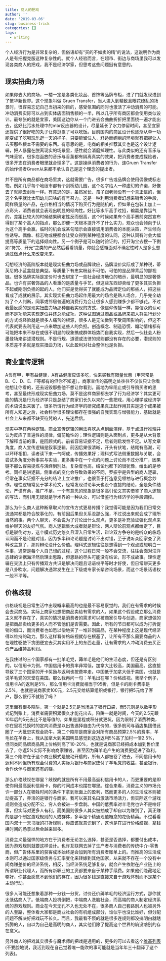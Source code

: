```yaml
---
title: 商人的把戏
author: ''
date: '2019-03-06'
slug: business-trick
categories: []
tags:
  - writing
---
```

个人经济行为是非常复杂的，但俗语却有“买的不如卖的精”的说法，这说明作为商人是有把握克服这种复杂性的。就个人经验而言，在超市、街边与商场里我可以发现各类商人的把戏，我不是经济学家，但思考这些问题挺有意思的。

## 现实扭曲力场

如果你去大的商场，一楼一定是各类化妆品、首饰等品牌专柜，进了门就发现进到了繁华新世界。这个现象叫做 Gruen Transfer，当人进入到精致且眼花缭乱的场景时，很容易忘记自己当初来的目的，感受氛围的同时也激活了冲动消费的可能。冲动消费实际可以占到实体店面销售额的一半，所以几乎所有商区都会使用类似设计。最夸张的就是宜家，美国这边你从一个门进去会曲曲折折把里面绕一遍才能出去，这好比污水处理中的mbr反应器的设计，尽量延长了水力停留时间，甚至宜家还提供了很好吃的丸子让你逛累了可以吃饭。目前国内的商区设计也逐渐从单一功能变成了吃喝玩乐逛一天的样子，只要能留住人，舒适而绚丽的环境就有把握让人去买那些根本不需要的东西。有意思的是，电商的相关推荐其实也是这个设计逻辑，把人暴露在脱离现实的场景里，感性就会消磨掉理性。与此类似的还有音乐与气味营销，很多店面放的音乐与香薰都有隔离真实的效果，把消费者变成探险者，很多开支在消费者眼里就合理多了。这是操纵消费者的行为，连Gruen Transfer的始作俑者Gruen从来都不承认自己是这个理念的提出者。

并不是所有商品都在商场里卖，这就需要广告，很多广告或品牌会使用偶像或标志物。例如几乎每个地级市都有个剑桥幼儿园，这个名字给人一种虚幻的许诺，好像去了就能去剑桥一样。有意思的是，虽然家长、孩子跟老师没有一个真正信的，但这个名字就比太阳幼儿园啥的有号召力。这是一种利用消费者幻想来销售的手段，同样质量的产品，在价格相当的情况下购买行为是随机的，但如果在包装上加上一点彩头，消费者就会表现出明显的倾向性。好比等水平高手过招，输赢是靠运气的，差距比较大的时候结果确定性反而很高，这个时候如果有个高手赛前突然宣布得到了某个高人的指点，那么即便一天根本提升不了什么实力，观众也会倾向于认为这个高手会赢。临时的机会或某句暗示会直接调用消费者的本能决策，产生倾向性诱导。偶像、标志物或梗都会让受众得到某种程度的认同，这种认同有时会大幅提高等质量下的选择倾向性。另一个例子是可以随时验证的，打开淘宝去搜一下例如“符咒、开光”之类的产品然后看看销量，你就会感慨面对不确定性时人是多么想通过做点什么来改变未来。

幻想经济的高阶版本就是现实扭曲力场或品牌效应，品牌溢价实际成了某种税，蒂芙尼的小蓝盒就是典型。等质量下有忠实粉丝不可怕，可怕的是品牌背后的鄙视链。很多品牌实际是定价时也去绑定了一些社会经济地位的暗示，最明显的是奢侈品。也许有买奢饰品的人看重的是质量与手艺，但这些东西却卖给了更多其实负担不起或刚刚负担的起的人，他们买是觉得买了就能成为品牌定位的那些人，把这些看成了成就的展示。其实现实扭曲力场起作用最大的场合是熟人场合，几乎完全劫持了个人判断，同事或邻居普遍的消费行为会让很多人感到赚多少都不够花。不过我最反感的是现实扭曲力场那种自我实现的方式，像信仰传播一样，靠信众的认可而不是功能来实现定位并还总能成功。这种试图通过商品或品牌来把人群进行划分的方式或经验就是很多人痛苦的根源，很多人是无法做到不受周围影响的，但这不代表就要去利用这一点来增加这些人的负担。创造概念、制造恐慌、煽动情绪都有可能把本来不存在或很不明显的现象搞成群体趋势而自我实现，然后一伙社会人粉墨登场来讲述潜规则。不是行规、道德或法律的规则都没有存在的必要，潜规则的本质差不多就是现实扭曲力场，以此盈利对社会整体也是负担。

## 商业宣传逻辑

A含有甲，甲有益健康，A有益健康应该多吃，快来买我有限量优惠（甲常常是B、C、D、E、F等都有的但你不知道）。商家宣传的高明之处往往不仅仅只让你看他想让你看的，还去诋毁那些他不想让你看到。画地为牢阻止或引导购买者的思考，甚至最终形成现实扭曲力场，莫不是这样商家都去学了行为经济学？其实更可能的情况是行为经济学只是总结了商家们长久以来的一些把戏，用心理学或经济学的术语说出来罢了。很多所谓行为经济学的研究成果真正起作用其实是这个成果被所有人知道之后，社会科学很多理论都存在很强的自我实现与增强能力，基础就是社会上从来都不缺买符咒的人，先迷后信。

现实中存在两种逻辑。商业宣传逻辑的用法喜欢从点到面演绎，基于点进行推理并认为反应了普遍性的规律，偏前瞻性的；理性逻辑则是从面到点，更多是从大背景下解释当前的事，是回顾式的。前者容易证据不足，后者则启发性不足。从写文章角度，商人宣传逻辑是叙事逻辑，前因后果很清晰，开头有伏笔，结尾有高潮，可以环环相扣，读者读下来一气呵成，传播效果好；理科式写法侧重数据与关联，会尝试多角度分析事实与实验，更多集中在一个点的问题上讨论而不过分推广，因果链不那么容易提炼与演绎到别处，复杂度也高，结论也都下的很犹豫，给出的是参考。同样是讲逻辑，侧重点的变化会导致效果的不同，罗振宇是典型的商人逻辑，经常在事实证据不充分的结论上立论推广，也很善于打造意见领袖与进行概念炒作。理性逻辑常见于学术论文，经常发现讨论半天也没个直接的结论，全是条件结论，严谨有余，推广不足。一个有意思的现象是很多高引论文其实借鉴了商人逻辑的写法，而引用无疑就是学术界的一种从众，可以借鉴行为经济学的手段调控。

那么为什么商人这种断章取义的宣传方式更易传播？我觉得可能是因为我们日常交流通常都是符合故事化的，有前因后果但关系没那么强，不过说出来就会成了理所当然的事。两个人聊天，不会说为了讨论出什么观点，更多是补充验证强化观点来维护聊天的友好气氛。商人逻辑集大成者就是辩论，两人辩论前观点都给定了，目标是驳倒对方，这个模式历史悠久且深入日常生活，辩论双方争夺的是听众的临场认同而不是论题对错，因为多半辩论论题是讨论不出对错，至于说听众回家查了资料改主意了，那对辩论没什么价值。理科式逻辑往往是想得到一个观点或想明白一件事，通常是每个人自己想的过程，这个过程日常一般不会交流，往往会面对汪洋恣肆的论据海洋然后理出思路，但思路的尽头可能没有结论，形不成故事。理性逻辑在交流上只有传播双方共识是解决问题且话语权平等时才好使，但日常聊天更多是八卦吹水，问题解决通常发生在上下级或专家长辈咨询场景，而这个场景话语权一般不平等。

## 价格歧视

价格歧视是日常生活中出现概率最高的也是最不容易察觉的。我们在有需求的时候会去买商品，实际上商家也想把商品卖给有需求的人，如果这个假设成立那么消费主义就不存在了，真实的情况是消费者的需求可以被商家引导与创造，商家想做的是把商品卖给更多的人而不管他们是否需要。因此，所有的节日都可以成为打折促销的借口，而消费者也如愿以偿地买了一堆非刚需品，在某种程度上这是现代经济得以维持的动力。那么这样看价格歧视就存在根基了，让所有不那么需要商品的人在理性驱使下贪图便宜去买其实用不上的东西走量，让有需求的人冲动消费去买正价产品维持高利润。

在我住过的三个国家都有一批羊毛党，薅羊毛是他们的生活态度，但还是有区别的。以信用卡为例，中国信用卡的费率非常低，加拿大比较高，美国最高。这直接导致了三个国家的开卡奖励与返利也按费率走，中国低于加拿大低于美国，也就是说羊毛党的天堂在美国。那么我再问一句：羊毛出在哪？价格歧视。我举个例子，信用卡A的返利是5%，那么信用卡消费就相当于95折，但是卡的刷卡费率是2.5%，也就是说商家卖100元，2.5元交给结算组织或银行，银行把5元给了客户，那么银行不就赔了吗？

这里面有很多陷阱，第一个就是2.5元是当场进了银行口袋，而5元则是以数字形式记到账上，消费者需要积累很久才能花出去。陷阱一就是时间，今天的2.5元跟10年后的5元去比不是等值的，如果是里程或积分就更坑，因为限制了消费种类，你在里程兑换时的定向消费是以出售选择自由为代价的，很多航司与酒店集团借此圈了一大批忠实现金奶牛。第二个陷阱是商家会对所有商品预算2.5%的费率，羊毛长在羊身上，我从加拿大到美国明显感觉到这边返利5%高了加村一倍2.5%，但同类同品牌商品网上价格则高了10-20%，也就是说商家已经把成本加到售价里去了，你返5%实际不影响商家赚钱，甚至因为薅羊毛产生的消费更促进了盈利。第三个陷阱在于这个商业模式是被动开启的，所有人都被卷了进去，不同信用卡的返利不同但所有现金付费的人实际为银行与商家垫付了羊毛党的收益，甚至银行、合作伙伴与商家还有的赚。

那么价格歧视在哪里？歧视的就是所有不用最高返利信用卡的人，而更重要的是即使你用最高返利信用卡，你的时间成本也摆在哪里。综合来看，消费主义的市场允许一部分人在牺牲时间的条件下拿到账面上的盈利，然而更多的人的生活成本则被动提高了，养活的是银行与商家。我可以美其名曰激活市场活力，但实际这个游戏规则会造成分配不公，穷人会被进一步盘剥。中国的低费率对羊毛党也许不是啥好事，但实际对更多人有利，而美国则很多人其实被抽成了却自以为赚到了，真正赚的是那个制定游戏规则的人或群体，多半是个精通现值概念的花街精英。不过看看国内双十一天书版的打折规则，你应该就意识到了，这也是在进行价格歧视，拿钱换时间的场景以后会越来越多。

消费主义最强悍的地方在于消费者无论怎么选择，甚至是否选择，都要付出成本，因为游戏规则就要这样设计。也许互联网去掉了生产者与消费者的传统中介-零售商，但广告体系里的获客成本始终是会加到所有消费者账单上的。而推高的生活成本则可以通过国家级债务与汇率变化来转嫁到其他国家，从来就不存在一个没有中间商赚差价的经济系统，相反，当经济系统足够复杂，就会产生依附在产业链上的所谓职业代理人，而所有新职业的工资都要来自于某种手续费。如果他们隐藏地足够好，你甚至感觉不到他们的存在，因为很多钱是直接来自于游戏体制而不是某个主动行动。

很多人可能还想象着那种一分钱一分货，讨价还价薅羊毛的经济运行方式，那你就太低估商人了。低端商人投机倒把，中端商人洗脑社会，而高端的商人制定经济系统的游戏规则。商业在今天无孔不入也无处不在，很多商人自己套路别人也被另外的人套路，整体看大家都是商业社会的有机组成部分，谁似乎也没比谁好，但分配问题不解决好把戏玩不长久。而且，我最看不惯的就是很多连规则都没搞明白就瞎折腾的人，自以为自己是高明的商人，其实他们除了提高这个世界的熵没啥别的存在意义。

另外商人的把戏其实很多与魔术师的把戏是通用的，更多的可以去看这个[维基列表](https://zh.wikipedia.org/zh-cn/%E8%AA%8D%E7%9F%A5%E5%81%8F%E8%AA%A4%E5%88%97%E8%A1%A8)(不要脸地说，我活到现在自己觉着唯一能吹的事可能就是当年年三十翻译了这个列表)。
